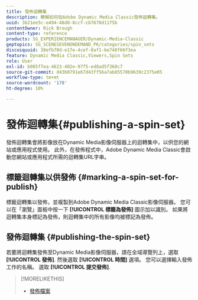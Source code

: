 ```yaml
---
title: 發佈迴轉集
description: 瞭解如何從Adobe Dynamic Media Classic發佈迴轉集。
uuid: 3b21ee5c-e494-48d0-8ccf-cb7670d11f5b
contentOwner: Rick Brough
content-type: reference
products: SG_EXPERIENCEMANAGER/Dynamic-Media-Classic
geptopics: SG_SCENESEVENONDEMAND_PK/categories/spin_sets
discoiquuid: 38efb70d-e17e-4cef-8af1-be748f66f3ea
feature: Dynamic Media Classic,Viewers,Spin Sets
role: User
exl-id: b085f7ea-4623-402e-97f5-ed8ad5f368c7
source-git-commit: d43b0791e67d43ff56a7ab85570b9639c2375e05
workflow-type: tm+mt
source-wordcount: '178'
ht-degree: 10%

---
```


# 發佈迴轉集{#publishing-a-spin-set}

發佈迴轉集會將影像放在Dynamic Media影像伺服器上的迴轉集中，以供您的網站或應用程式使用。 此外，在發佈程式中，Adobe Dynamic Media Classic會啟動您網站或應用程式所需的迴轉集URL字串。

## 標籤迴轉集以供發佈 {#marking-a-spin-set-for-publish}

標籤迴轉集以發佈，並複製到Adobe Dynamic Media Classic影像伺服器。 您可以在「瀏覽」面板中按一下 **[!UICONTROL 標籤為發佈]** 圖示加以識別。 如果將迴轉集本身標記為發佈，則迴轉集中的所有影像均被標記為發佈。

## 發佈迴轉集 {#publishing-the-spin-set}

若要將迴轉集發佈至Dynamic Media影像伺服器，請在全域導覽列上，選取 **[!UICONTROL 發佈]**. 然後選取 **[!UICONTROL 時間]** 選項。 您可以選擇輸入發佈工作的名稱。 選取 **[!UICONTROL 提交發佈]**.

>[!MORELIKETHIS]
>
>* [發佈檔案](publishing-files.md#publishing_files)


